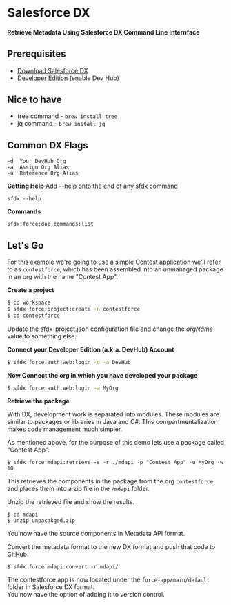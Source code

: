 # Salesforce DX

#### Retrieve Metadata Using Salesforce DX Command Line Internface

## Prerequisites
* [Download Salesforce DX](https://developer.salesforce.com/docs/atlas.en-us.208.0.sfdx_setup.meta/sfdx_setup/sfdx_setup_install_cli.htm)
* [Developer Edition](https://developer.salesforce.com) (enable Dev Hub)

## Nice to have
* tree command - ```brew install tree```
* jq command - ```brew install jq```

## Common DX Flags

```
-d  Your DevHub Org
-a  Assign Org Alias
-u  Reference Org Alias
```

**Getting Help**
Add --help onto the end of any sfdx command

```
sfdx --help
```

**Commands**

```
sfdx force:doc:commands:list
```

## Let's Go

For this example we're going to use a simple Contest application we'll refer to as `contestforce`, which has been assembled into an unmanaged package in an org with the name "Contest App".

**Create a project**

```bash
$ cd workspace
$ sfdx force:project:create -n contestforce
$ cd contestforce
```
Update the sfdx-project.json configuration file and change the *orgName* value to something else.

**Connect your Developer Edition (a.k.a. DevHub) Account**

```bash
$ sfdx force:auth:web:login -d -a DevHub 
```

**Now Connect the org in which you have developed your package**

```bash
$ sfdx force:auth:web:login -a MyOrg 
```

**Retrieve the package**

With DX, development work is separated into modules.  These modules are similar to packages or libraries in Java and C#.  This compartmentalization makes code management much simpler.

As mentioned above, for the purpose of this demo lets use a package called "Contest App".

```
$ sfdx force:mdapi:retrieve -s -r ./mdapi -p "Contest App" -u MyOrg -w 10
```

This retrieves the components in the package from the org ```contestforce``` and places them into a zip file in the ```/mdapi``` folder.

Unzip the retrieved file and show the results.

```
$ cd mdapi
$ unzip unpacakged.zip
```

You now have the source components in Metadata API format.

Convert the metadata format to the new DX format and push that code to GitHub.

```
$ sfdx force:mdapi:convert -r mdapi/
```

The contestforce app is now located under the `force-app/main/default` folder in Salesforce DX format.  
You now have the option of adding it to version control.

